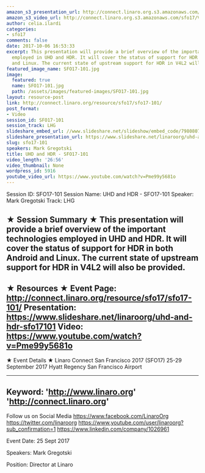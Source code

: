 ```yaml
---
amazon_s3_presentation_url: http://connect.linaro.org.s3.amazonaws.com/sfo17/Presentations/SFO17-101%20%20UHD%20%2B%20HDR.pdf
amazon_s3_video_url: http://connect.linaro.org.s3.amazonaws.com/sfo17/Videos/SFO17-101%20UHD%20and%20HDR.mp4
author: celia.ilardi
categories:
- sfo17
comments: false
date: 2017-10-06 16:53:33
excerpt: This presentation will provide a brief overview of the important technologies
  employed in UHD and HDR. It will cover the status of support for HDR in both Android
  and Linux. The current state of upstream support for HDR in V4L2 will also be provided.
featured_image_name: SFO17-101.jpg
image:
  featured: true
  name: SFO17-101.jpg
  path: /assets/images/featured-images/SFO17-101.jpg
layout: resource-post
link: http://connect.linaro.org/resource/sfo17/sfo17-101/
post_format:
- Video
session_id: SFO17-101
session_track: LHG
slideshare_embed_url: //www.slideshare.net/slideshow/embed_code/79808073
slideshare_presentation_url: https://www.slideshare.net/linaroorg/uhd-and-hdr-sfo17101
slug: sfo17-101
speakers: Mark Gregotski
title: UHD and HDR - SFO17-101
video_length: '26:56'
video_thumbnail: None
wordpress_id: 5916
youtube_video_url: https://www.youtube.com/watch?v=Pme99y5681o
---
```


Session ID: SFO17-101
Session Name: UHD and HDR - SFO17-101
Speaker: Mark Gregotski
Track: LHG


★ Session Summary ★
This presentation will provide a brief overview of the important technologies employed in UHD and HDR. It will cover the status of support for HDR in both Android and Linux. The current state of upstream support for HDR in V4L2 will also be provided.
---------------------------------------------------
★ Resources ★
Event Page: http://connect.linaro.org/resource/sfo17/sfo17-101/
Presentation: https://www.slideshare.net/linaroorg/uhd-and-hdr-sfo17101
Video: https://www.youtube.com/watch?v=Pme99y5681o
 ---------------------------------------------------

★ Event Details ★
Linaro Connect San Francisco 2017 (SFO17)
25-29 September 2017
Hyatt Regency San Francisco Airport

---------------------------------------------------
Keyword: 
'http://www.linaro.org'
'http://connect.linaro.org'
---------------------------------------------------
Follow us on Social Media
https://www.facebook.com/LinaroOrg
https://twitter.com/linaroorg
https://www.youtube.com/user/linaroorg?sub_confirmation=1
https://www.linkedin.com/company/1026961

Event Date: 25 Sept 2017

Speakers: Mark Gregotski

Position: Director at Linaro